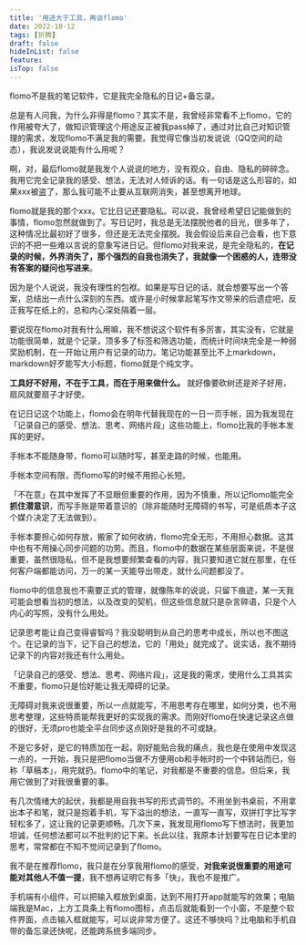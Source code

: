 ```yaml
---
title: '用途大于工具，再谈flomo'
date: 2022-10-12
tags: [折腾]
draft: false
hideInList: false
feature: 
isTop: false
---
```

flomo不是我的笔记软件，它是我完全隐私的日记+备忘录。

总是有人问我，为什么非得是flomo？其实不是，我曾经非常看不上flomo，它的作用被夸大了，做知识管理这个用途反正被我pass掉了，通过对比自己对知识管理的需求，发现flomo不满足我的需要。我觉得它像当初发说说（QQ空间的动态），我说发说说能有什么用呢？

<!--more-->

啊，对，最后flomo就是我发个人说说的地方，没有观众，自由、隐私的碎碎念。我用它完全记录我的感受、想法，无法对人倾诉的话。有一句话是这么形容的，如果xxx被盗了，那么我可能不止要从互联网消失，甚至想离开地球。

flomo就是我的那个xxx。它比日记还要隐私。可以说，我曾经希望日记能做到的事情，flomo忽然就做到了。写日记时，我总是无法摆脱他者的目光，很多年了，这种情况比最初好了很多，但还是无法完全摆脱。我会假设后来自己会看，也下意识的不把一些难以言说的意象写进日记。但flomo对我来说，是完全隐私的，**在记录的时候，外界消失了，那个强烈的自我也消失了，我就像一个困惑的人，连带没有答案的疑问也写进来**。

因为是个人说说，我没有理性的包袱。如果是写日记的话，就会想要写出一个答案，总结出一点什么深刻的东西。或许是小时候拿起笔写作文带来的后遗症吧，反正我写在纸上的，总和内心深处隔着一层。

要说现在flomo对我有什么用嘛，我不想说这个软件有多厉害，其实没有，它就是功能很简单，就是个记录，顶多多了标签和筛选功能，而统计时间块完全是一种弱奖励机制，在一开始让用户有记录的动力。笔记功能甚至比不上markdown，markdown好歹能写大小标题，flomo就是个纯文字。

**工具好不好用，不在于工具，而在于用来做什么。** 就好像要砍树还是斧子好用，扇风就要扇子才好使。

在记日记这个功能上，flomo会在明年代替我现在的一日一页手帐，因为我发现在「记录自己的感受、想法、思考、网络片段」这些功能上，flomo比我的手帐本发挥的更好。

手帐本不能随身带，flomo可以随时写，甚至走路的时候，也能用。

手帐本空间有限，而flomo写的时候不用担心长短。

「不在意」在其中发挥了不显眼但重要的作用，因为不慎重，所以记flomo能完全**抓住潜意识**，而写手账是带着意识的（除非能随时无障碍的书写，可是纸质本子这个媒介决定了无法做到）。

手帐本要担心如何存放，搬家了如何收纳，flomo完全无形，不用担心数据。这其中也有不用操心同步问题的功劳。而且，flomo中的数据在某些层面来说，不是很重要，虽然很隐私，但不是我想要频繁查看的内容，我只要知道它就在那里，在任何客户端都能访问，万一的某一天能导出带走，就什么问题都没了。

flomo中的信息我也不需要正式的管理，就像陈年的说说，只留下痕迹，某一天我可能会想看当初的想法，以及改变的契机，但这些信息就只是杂言碎语，只是个人内心的写照，没有什么用处。

记录思考能让自己变得睿智吗？我没聪明到从自己的思考中成长，所以也不图这个。在记录的当下，记下自己的想法，它的「用处」就完成了。说实话，我不期待记录下的内容对我还有什么用处。

「记录自己的感受、想法、思考、网络片段」，这是我的需求，使用什么工具其实不重要，flomo只是恰好能让我无障碍的记录。

无障碍对我来说很重要，所以一点就能写，不用思考存在哪里，如何分类，也不用思考整理，这些特质能帮我更好的实现我的需求。而刚好flomo在快速记录这点做的很好，无须pro也能全平台同步这点刚好是我的不可或缺。

不是它多好，是它的特质加在一起，刚好能贴合我的痛点，我也是在使用中发现这一点的，一开始，我只是把flomo当做不方便用ob和手帐时的一个中转站而已，俗称「草稿本」，用完就扔。flomo中的笔记，对我都是不重要的信息。但后来，我用它做到了对我很重要的事。

有几次情绪大的起伏，我都是用自我书写的形式调节的。不用坐到书桌前，不用拿出本子和笔，就只是抱着手机，写下溢出的想法，一直写一直写，双拼打字比写字轻松多了，这让我的记录更顺畅。几次下来，我发现用flomo写下想法时，我更加坦诚，任何想法都可以不批判的记下来。长此以往，我原本计划要写在日记本里的思考，常常都在不知不觉间记录到了flomo。

我不是在推荐flomo，我只是在分享我用flomo的感受，**对我来说很重要的用途可能对其他人不值一提**，我不想再证明它有多「快」，我也不是推广。

手机端有小组件，可以把输入框放到桌面，达到不用打开app就能写的效果；电脑端我是Mac，上方工具条上有flomo图标，点击后就能看到一个小窗，不是整个软件界面，点击输入框就能写，可以说非常方便了。这还不够快吗？比电脑和手机自带的备忘录还快呢，还能跨系统多端同步。

